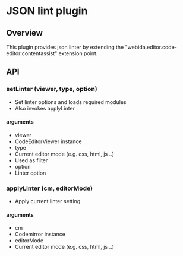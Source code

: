 # JSON lint plugin 

## Overview
This plugin provides json linter by extending the "webida.editor.code-editor:contentassist" extension point.

## API

### setLinter (viewer, type, option)
- Set linter options and loads required modules
- Also invokes applyLinter

#### arguments
- viewer
- CodeEditorViewer instance
- type
- Current editor mode (e.g. css, html, js ..)
- Used as filter
- option
- Linter option

### applyLinter (cm, editorMode)
-  Apply current linter setting

#### arguments
- cm
- Codemirror instance
- editorMode
- Current editor mode (e.g. css, html, js ..)